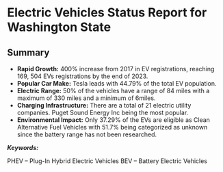 # **Electric Vehicles  Status Report for  Washington State**

## **Summary**

 - **Rapid Growth:** 400% increase from 2017 in EV registrations, reaching 169, 504 EVs registrations by the end of 2023.
 - **Popular Car Make:** Tesla leads with 44.79% of the total EV population. 
 - **Electric Range:** 50% of the vehicles have a range of 84 miles with a maximum of 330 miles and a minimum of 6miles.
 - **Charging Infrastructure:**  There are a total of 21 electric utility companies. Puget Sound Energy Inc being the most popular.
 - **Environmental Impact:** Only 37.29% of the EVs are eligible as Clean Alternative Fuel Vehicles with 51.7% being categorized as unknown since the battery range has not been researched.

**_Keywords:_**

PHEV – Plug-In Hybrid Electric Vehicles
BEV – Battery Electric Vehicles
